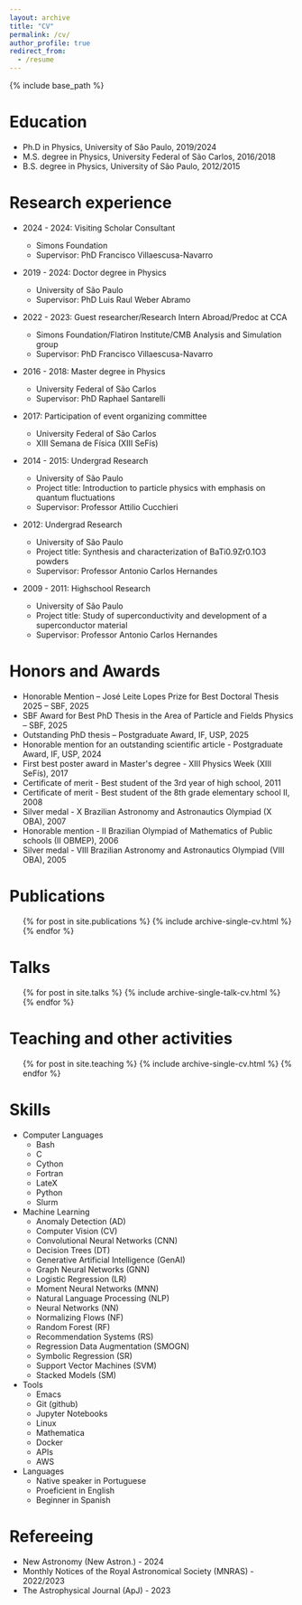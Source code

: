 ```yaml
---
layout: archive
title: "CV"
permalink: /cv/
author_profile: true
redirect_from:
  - /resume
---
```


{% include base_path %}

Education
======

* Ph.D in Physics, University of São Paulo, 2019/2024
* M.S. degree in Physics, University Federal of São Carlos, 2016/2018
* B.S. degree in Physics, University of São Paulo, 2012/2015

Research experience
======

* 2024 - 2024: Visiting Scholar Consultant
  * Simons Foundation
  * Supervisor: PhD Francisco Villaescusa-Navarro

* 2019 - 2024: Doctor degree in Physics
  * University of São Paulo
  * Supervisor: PhD Luis Raul Weber Abramo

* 2022 - 2023: Guest researcher/Research Intern Abroad/Predoc at CCA
  * Simons Foundation/Flatiron Institute/CMB Analysis and Simulation group
  * Supervisor: PhD Francisco Villaescusa-Navarro

* 2016 - 2018: Master degree in Physics
  * University Federal of São Carlos
  * Supervisor: PhD Raphael Santarelli

* 2017: Participation of event organizing committee
  * University Federal of São Carlos
  * XIII Semana de Física (XIII SeFís)

* 2014 - 2015: Undergrad Research
  * University of São Paulo
  * Project title: Introduction to particle physics with emphasis on quantum fluctuations
  * Supervisor: Professor Attilio Cucchieri

* 2012: Undergrad Research
  * University of São Paulo
  * Project title: Synthesis and characterization of BaTi0.9Zr0.1O3 powders
  * Supervisor: Professor Antonio Carlos Hernandes

* 2009 - 2011: Highschool Research
  * University of São Paulo
  * Project title: Study of superconductivity and development of a superconductor material
  * Supervisor: Professor Antonio Carlos Hernandes

Honors and Awards
======
* Honorable Mention – José Leite Lopes Prize for Best Doctoral Thesis 2025 – SBF, 2025
* SBF Award for Best PhD Thesis in the Area of Particle and Fields Physics – SBF, 2025
* Outstanding PhD thesis – Postgraduate Award, IF, USP, 2025 
* Honorable mention for an outstanding scientific article - Postgraduate Award, IF, USP, 2024
* First best poster award in Master's degree - XIII Physics Week (XIII SeFís), 2017
* Certificate of merit - Best student of the 3rd year of high school, 2011
* Certificate of merit - Best student of the 8th grade elementary school II, 2008
* Silver medal - X Brazilian Astronomy and Astronautics Olympiad (X OBA), 2007
* Honorable mention - II Brazilian Olympiad of Mathematics of Public schools (II OBMEP), 2006
* Silver medal - VIII Brazilian Astronomy and Astronautics Olympiad (VIII OBA), 2005

Publications
======
  <ul>{% for post in site.publications %}
    {% include archive-single-cv.html %}
  {% endfor %}</ul>

Talks
======
  <ul>{% for post in site.talks %}
    {% include archive-single-talk-cv.html %}
  {% endfor %}</ul>

Teaching and other activities 
======
  <ul>{% for post in site.teaching %}
    {% include archive-single-cv.html %}
  {% endfor %}</ul>
  
Skills
======
* Computer Languages
  * Bash
  * C
  * Cython
  * Fortran
  * LateX
  * Python
  * Slurm
* Machine Learning
  * Anomaly Detection (AD)
  * Computer Vision (CV)
  * Convolutional Neural Networks (CNN)
  * Decision Trees (DT)
  * Generative Artificial Intelligence (GenAI)
  * Graph Neural Networks (GNN)
  * Logistic Regression (LR)
  * Moment Neural Networks (MNN)
  * Natural Language Processing (NLP)
  * Neural Networks (NN)
  * Normalizing Flows (NF)
  * Random Forest (RF)
  * Recommendation Systems (RS)
  * Regression Data Augmentation (SMOGN)
  * Symbolic Regression (SR)
  * Support Vector Machines (SVM)
  * Stacked Models (SM)
* Tools
  * Emacs
  * Git (github)
  * Jupyter Notebooks
  * Linux
  * Mathematica
  * Docker
  * APIs
  * AWS
* Languages
  * Native speaker in Portuguese
  * Proeficient in English
  * Beginner in Spanish

Refereeing
======
* New Astronomy (New Astron.) - 2024
* Monthly Notices of the Royal Astronomical Society (MNRAS) - 2022/2023
* The Astrophysical Journal (ApJ) - 2023
